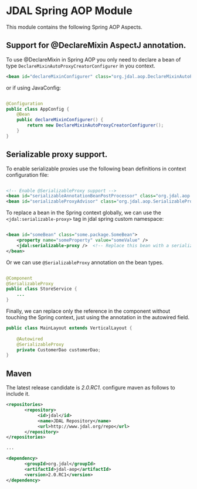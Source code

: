 # JDAL Spring AOP Module

This module contains the following Spring AOP Aspects.

## Support for @DeclareMixin AspectJ annotation.

To use @DeclareMixin in Spring AOP you only need to declare a bean of type  `DeclareMixinAutoProxyCreatorConfigurer`
in you context.

```xml
<bean id="declareMixinConfigurer" class="org.jdal.aop.DeclareMixinAutoProxyCreatorConfigurer" />

```
or if using JavaConfig:

```java

@Configuration
public class AppConfig {
    @Bean
    public declareMixinConfigurer() {
        return new DeclareMixinAutoProxyCreatorConfigurer();
    }
}

```

## Serializable proxy support.

To enable serializable proxies use the following bean definitions in context configuration file:

```xml

<!-- Enable @SerializableProxy support -->
<bean id="serializableAnnotationBeanPostProcessor" class="org.jdal.aop.config.SerializableAnnotationBeanPostProcessor" />
<bean id="serializableProxyAdvisor" class="org.jdal.aop.SerializableProxyAdvisor" scope="prototype"/>

```

To replace a bean in the Spring context globally, we can use the  `<jdal:serializable-proxy>` tag in jdal spring 
custom namespace:

```xml

<bean id="someBean" class="some.package.SomeBean">
    <property name="someProperty" value="someValue" />
    <jdal:serializable-proxy />  <!-- Replace this bean with a serializable proxy -->
</bean>

```

Or we can use `@SerializableProxy` annotation on the bean types.

```java

@Component
@SerializableProxy
public class StoreService {
    ...
}

```
Finally, we can replace only the reference in the component without touching the Spring context, just using the annotation in the autowired field.

```java
public class MainLayout extends VerticalLayout {
 
    @Autowired
    @SerializableProxy
    private CustomerDao customerDao;
}
```

## Maven

The latest release candidate is *2.0.RC1*. configure maven as follows to include it.

```xml 
<repositories>
       <repository>
            <id>jdal</id>
            <name>JDAL Repository</name>
            <url>http://www.jdal.org/repo</url>
       </repository>
</repositories>

...

<dependency>
       <groupId>org.jdal</groupId>
       <artifactId>jdal-aop</artifactId>
       <version>2.0.RC1</version>
</dependency>
```
